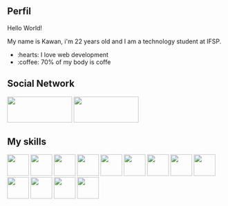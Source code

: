 ## Perfil
Hello World!  

My name is Kawan, i'm 22 years old and I am a technology student at IFSP. 
<ul>
  <li>:hearts:  I love web development</li>
<li>:coffee: 70% of my body is coffe</li>
</ul>

## Social Network
[<img src="https://img.shields.io/badge/linkedin-%230077B5.svg?&style=for-the-badge&logo=linkedin&logoColor=white" width="150" height="60" />](https://www.linkedin.com/in/kawan-nakao-a7ab04169/)  [<img src = "https://img.shields.io/badge/instagram-%23E4405F.svg?&style=for-the-badge&logo=instagram&logoColor=white" width="150" height="60">](https://www.instagram.com/nakaokawan/) 
## My skills
<p float="left">
<img src="https://cdn.jsdelivr.net/gh/devicons/devicon/icons/html5/html5-original-wordmark.svg" width-50 height=50/>
<img src="https://cdn.jsdelivr.net/gh/devicons/devicon/icons/css3/css3-original-wordmark.svg" width-50 height=50/>
<img src="https://cdn.jsdelivr.net/gh/devicons/devicon/icons/javascript/javascript-original.svg" width=50 height=50/>
<img src="https://cdn.jsdelivr.net/gh/devicons/devicon/icons/bootstrap/bootstrap-original.svg" width=50 height=50/>
<img src="https://cdn.jsdelivr.net/gh/devicons/devicon/icons/bulma/bulma-plain.svg" width=50 height=50/>
<img src="https://cdn.jsdelivr.net/gh/devicons/devicon/icons/nodejs/nodejs-original-wordmark.svg" width=50 height=50/>
<img src="https://cdn.jsdelivr.net/gh/devicons/devicon/icons/php/php-original.svg" width=50 height=50/>
<img src="https://cdn.jsdelivr.net/gh/devicons/devicon/icons/mysql/mysql-original-wordmark.svg" width=50 height=50/>
<img src="https://cdn.jsdelivr.net/gh/devicons/devicon/icons/microsoftsqlserver/microsoftsqlserver-plain-wordmark.svg" width=50 height=50/>
<img src="https://cdn.jsdelivr.net/gh/devicons/devicon/icons/python/python-original-wordmark.svg" width=50 height=50/>
<img src="https://cdn.jsdelivr.net/gh/devicons/devicon/icons/java/java-original-wordmark.svg" width=50 height=50/>
<img src="https://cdn.jsdelivr.net/gh/devicons/devicon/icons/csharp/csharp-original.svg" width=50 height=50/>
<img src="https://cdn.jsdelivr.net/gh/devicons/devicon/icons/trello/trello-plain-wordmark.svg" width=50 height=50/>
  
</p>
